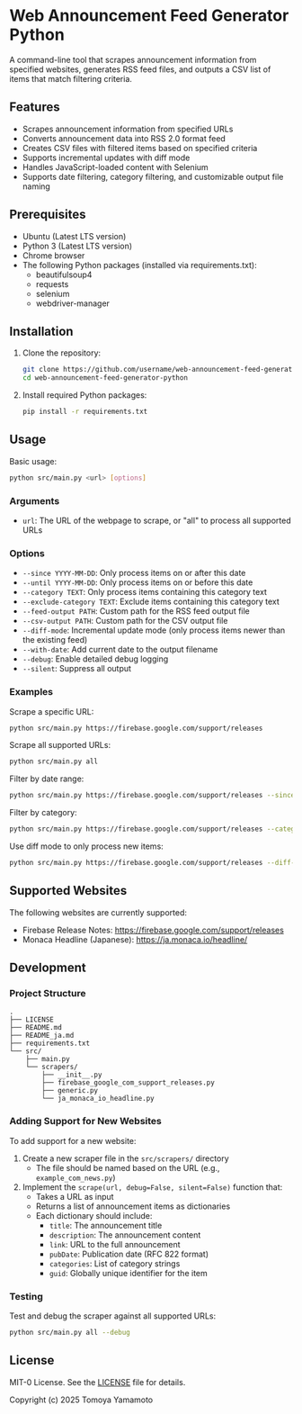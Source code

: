 # Web Announcement Feed Generator Python

A command-line tool that scrapes announcement information from specified websites, generates RSS feed files, and outputs a CSV list of items that match filtering criteria.

## Features

- Scrapes announcement information from specified URLs
- Converts announcement data into RSS 2.0 format feed
- Creates CSV files with filtered items based on specified criteria
- Supports incremental updates with diff mode
- Handles JavaScript-loaded content with Selenium
- Supports date filtering, category filtering, and customizable output file naming

## Prerequisites

- Ubuntu (Latest LTS version)
- Python 3 (Latest LTS version)
- Chrome browser
- The following Python packages (installed via requirements.txt):
  - beautifulsoup4
  - requests
  - selenium
  - webdriver-manager

## Installation

1. Clone the repository:
   ```bash
   git clone https://github.com/username/web-announcement-feed-generator-python.git
   cd web-announcement-feed-generator-python
   ```

2. Install required Python packages:
   ```bash
   pip install -r requirements.txt
   ```

## Usage

Basic usage:

```bash
python src/main.py <url> [options]
```

### Arguments

- `url`: The URL of the webpage to scrape, or "all" to process all supported URLs

### Options

- `--since YYYY-MM-DD`: Only process items on or after this date
- `--until YYYY-MM-DD`: Only process items on or before this date
- `--category TEXT`: Only process items containing this category text
- `--exclude-category TEXT`: Exclude items containing this category text
- `--feed-output PATH`: Custom path for the RSS feed output file
- `--csv-output PATH`: Custom path for the CSV output file
- `--diff-mode`: Incremental update mode (only process items newer than the existing feed)
- `--with-date`: Add current date to the output filename
- `--debug`: Enable detailed debug logging
- `--silent`: Suppress all output

### Examples

Scrape a specific URL:
```bash
python src/main.py https://firebase.google.com/support/releases
```

Scrape all supported URLs:
```bash
python src/main.py all
```

Filter by date range:
```bash
python src/main.py https://firebase.google.com/support/releases --since 2025-01-01 --until 2025-03-31
```

Filter by category:
```bash
python src/main.py https://firebase.google.com/support/releases --category important
```

Use diff mode to only process new items:
```bash
python src/main.py https://firebase.google.com/support/releases --diff-mode
```

## Supported Websites

The following websites are currently supported:

- Firebase Release Notes: https://firebase.google.com/support/releases
- Monaca Headline (Japanese): https://ja.monaca.io/headline/

## Development

### Project Structure

```
.
├── LICENSE
├── README.md
├── README_ja.md
├── requirements.txt
└── src/
    ├── main.py
    └── scrapers/
        ├── __init__.py
        ├── firebase_google_com_support_releases.py
        ├── generic.py
        └── ja_monaca_io_headline.py
```

### Adding Support for New Websites

To add support for a new website:

1. Create a new scraper file in the `src/scrapers/` directory
   - The file should be named based on the URL (e.g., `example_com_news.py`)
2. Implement the `scrape(url, debug=False, silent=False)` function that:
   - Takes a URL as input
   - Returns a list of announcement items as dictionaries
   - Each dictionary should include:
     - `title`: The announcement title
     - `description`: The announcement content
     - `link`: URL to the full announcement
     - `pubDate`: Publication date (RFC 822 format)
     - `categories`: List of category strings
     - `guid`: Globally unique identifier for the item

### Testing

Test and debug the scraper against all supported URLs:

```bash
python src/main.py all --debug
```

## License

MIT-0 License. See the [LICENSE](LICENSE) file for details.

Copyright (c) 2025 Tomoya Yamamoto